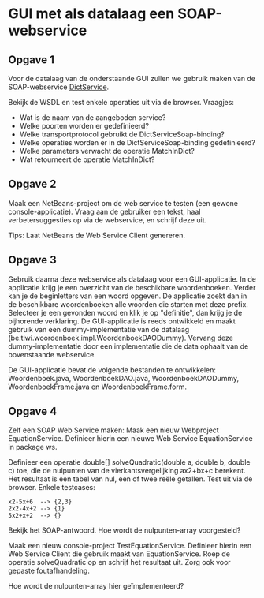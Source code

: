 # GUI met als datalaag een SOAP-webservice

## Opgave 1

Voor de datalaag van de onderstaande GUI zullen we gebruik maken van de SOAP-webservice [DictService][dict].

Bekijk de WSDL en test enkele operaties uit via de browser. Vraagjes:

* Wat is de naam van de aangeboden service?
* Welke poorten worden er gedefinieerd?
* Welke transportprotocol gebruikt de DictServiceSoap-binding?
* Welke operaties worden er in de DictServiceSoap-binding gedefinieerd?
* Welke parameters verwacht de operatie MatchInDict?
* Wat retourneert de operatie MatchInDict? 

## Opgave 2

Maak een NetBeans-project om de web service te testen (een gewone console-applicatie). Vraag aan de gebruiker een tekst, haal verbetersuggesties op via de webservice, en schrijf deze uit.

Tips: Laat NetBeans de Web Service Client genereren. 

## Opgave 3

Gebruik daarna deze webservice als datalaag voor een GUI-applicatie. In de applicatie krijg je een overzicht van de beschikbare woordenboeken. Verder kan je de beginletters van een woord opgeven. De applicatie zoekt dan in de beschikbare woordenboeken alle woorden die starten met deze prefix. Selecteer je een gevonden woord en klik je op "definitie", dan krijg je de bijhorende verklaring. De GUI-applicatie is reeds ontwikkeld en maakt gebruik van een dummy-implementatie van de datalaag (be.tiwi.woordenboek.impl.WoordenboekDAODummy). Vervang deze dummy-implementatie door een implementatie die de data ophaalt van de bovenstaande webservice.

De GUI-applicatie bevat de volgende bestanden te ontwikkelen: Woordenboek.java, WoordenboekDAO.java, WoordenboekDAODummy, WoordenboekFrame.java en WoordenboekFrame.form.

## Opgave 4

Zelf een SOAP Web Service maken: Maak een nieuw Webproject EquationService. Definieer hierin een nieuwe Web Service EquationService in package ws.

Definieer een operatie double[] solveQuadratic(double a, double b, double c) toe, die de nulpunten van de vierkantsvergelijking ax2+bx+c berekent. Het resultaat is een tabel van nul, een of twee reële getallen.
Test uit via de browser. Enkele testcases:

    x2-5x+6  --> {2,3}
    2x2-4x+2 --> {1}
    5x2+x+2  --> {}

Bekijk het SOAP-antwoord. Hoe wordt de nulpunten-array voorgesteld?

Maak een nieuw console-project TestEquationService. Definieer hierin een Web Service Client die gebruik maakt van EquationService. Roep de operatie solveQuadratic op en schrijf het resultaat uit. Zorg ook voor gepaste foutafhandeling.

Hoe wordt de nulpunten-array hier geïmplementeerd? 

[dict]: http://services.aonaware.com/DictService/DictService.asmx

